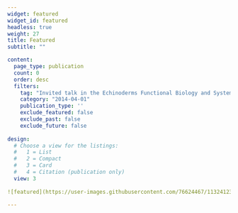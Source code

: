 ```yaml
---
widget: featured
widget_id: featured
headless: true
weight: 27
title: Featured
subtitle: ""

content:
  page_type: publication
  count: 0
  order: desc
  filters:
    tag: "Invited talk in the Echinoderms Functional Biology and Systematics course at the Universidade Estadual de Feira de Santana (UEFS)"
    category: "2014-04-01"
    publication_type: ''
    exclude_featured: false
    exclude_past: false
    exclude_future: false
  
design:
  # Choose a view for the listings:
  #   1 = List
  #   2 = Compact
  #   3 = Card
  #   4 = Citation (publication only)
  view: 3
  
![featured](https://user-images.githubusercontent.com/76624467/113241233-a1a1b580-9284-11eb-8ca5-ca9b7e724595.jpg)

---
```


